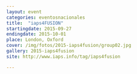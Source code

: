 ```yaml
---
layout: event
categories: eventosnacionales
title:  "iaps4FUSION"
startingdate: 2015-09-27
endingdate: 2015-10-01
place: London, Oxford
cover: /img/fotos/2015-iaps4fusion/group02.jpg
gallery: 2015-iaps4fusion
site: http://www.iaps.info/tag/iaps4fusion

---
```

